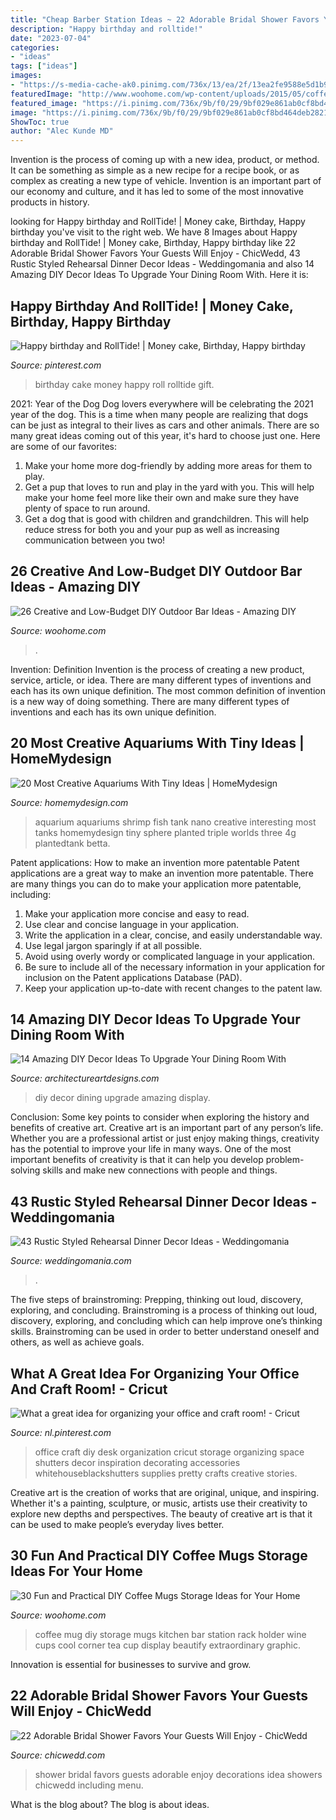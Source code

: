 ```yaml
---
title: "Cheap Barber Station Ideas ~ 22 Adorable Bridal Shower Favors Your Guests Will Enjoy"
description: "Happy birthday and rolltide!"
date: "2023-07-04"
categories:
- "ideas"
tags: ["ideas"]
images:
- "https://s-media-cache-ak0.pinimg.com/736x/13/ea/2f/13ea2fe9588e5d1b94a49f0ce6080391.jpg"
featuredImage: "http://www.woohome.com/wp-content/uploads/2015/05/coffee-mug-storage-ideas-woohome-14.jpg"
featured_image: "https://i.pinimg.com/736x/9b/f0/29/9bf029e861ab0cf8bd464deb2821f0ff.jpg"
image: "https://i.pinimg.com/736x/9b/f0/29/9bf029e861ab0cf8bd464deb2821f0ff.jpg"
ShowToc: true
author: "Alec Kunde MD"
---
```



Invention is the process of coming up with a new idea, product, or method. It can be something as simple as a new recipe for a recipe book, or as complex as creating a new type of vehicle. Invention is an important part of our economy and culture, and it has led to some of the most innovative products in history.

	

		
looking for Happy birthday and RollTide! | Money cake, Birthday, Happy birthday you've visit to the right web. We have 8 Images about Happy birthday and RollTide! | Money cake, Birthday, Happy birthday like 22 Adorable Bridal Shower Favors Your Guests Will Enjoy - ChicWedd, 43 Rustic Styled Rehearsal Dinner Decor Ideas - Weddingomania and also 14 Amazing DIY Decor Ideas To Upgrade Your Dining Room With. Here it is:
		
    
## Happy Birthday And RollTide! | Money Cake, Birthday, Happy Birthday

<img loading=lazy src="https://i.pinimg.com/736x/9b/f0/29/9bf029e861ab0cf8bd464deb2821f0ff.jpg" onerror="this.onerror=null;this.src='https://tse4.mm.bing.net/th?id=OIP.ByHWQ-SQixXCzj564vYm1wHaMi&amp;pid=15.1';" alt="Happy birthday and RollTide! | Money cake, Birthday, Happy birthday">

_Source: pinterest.com_

>birthday cake money happy roll rolltide gift. 

	

2021: Year of the Dog
Dog lovers everywhere will be celebrating the 2021 year of the dog. This is a time when many people are realizing that dogs can be just as integral to their lives as cars and other animals. There are so many great ideas coming out of this year, it's hard to choose just one. Here are some of our favorites: 
1) Make your home more dog-friendly by adding more areas for them to play.
2) Get a pup that loves to run and play in the yard with you. This will help make your home feel more like their own and make sure they have plenty of space to run around. 
3) Get a dog that is good with children and grandchildren. This will help reduce stress for both you and your pup as well as increasing communication between you two!

    
## 26 Creative And Low-Budget DIY Outdoor Bar Ideas - Amazing DIY

<img loading=lazy src="https://www.woohome.com/wp-content/uploads/2014/05/DIY-Outdoor-Bar-Station-20.jpg" onerror="this.onerror=null;this.src='https://tse3.mm.bing.net/th?id=OIP.8QIUcUoT9jsexp1TH__UegHaLH&amp;pid=15.1';" alt="26 Creative and Low-Budget DIY Outdoor Bar Ideas - Amazing DIY">

_Source: woohome.com_

>. 

	

Invention: Definition
Invention is the process of creating a new product, service, article, or idea. There are many different types of inventions and each has its own unique definition. The most common definition of invention is a new way of doing something. There are many different types of inventions and each has its own unique definition.

    
## 20 Most Creative Aquariums With Tiny Ideas | HomeMydesign

<img loading=lazy src="http://homemydesign.com/wp-content/uploads/2015/10/interesting-shrimp-aquarium.jpg" onerror="this.onerror=null;this.src='https://tse3.mm.bing.net/th?id=OIP.bpXkdjUS1aumoiVuwvoShwHaLG&amp;pid=15.1';" alt="20 Most Creative Aquariums With Tiny Ideas | HomeMydesign">

_Source: homemydesign.com_

>aquarium aquariums shrimp fish tank nano creative interesting most tanks homemydesign tiny sphere planted triple worlds three 4g plantedtank betta. 

	

Patent applications: How to make an invention more patentable
Patent applications are a great way to make an invention more patentable. There are many things you can do to make your application more patentable, including: 
1. Make your application more concise and easy to read.
2. Use clear and concise language in your application. 
3. Write the application in a clear, concise, and easily understandable way. 
4. Use legal jargon sparingly if at all possible. 
5. Avoid using overly wordy or complicated language in your application. 
6. Be sure to include all of the necessary information in your application for inclusion on the Patent applications Database (PAD). 
7. Keep your application up-to-date with recent changes to the patent law.

    
## 14 Amazing DIY Decor Ideas To Upgrade Your Dining Room With

<img loading=lazy src="https://www.architectureartdesigns.com/wp-content/uploads/2016/09/14-Amazing-DIY-Decor-Ideas-To-Upgrade-Your-Dining-Room-With-12.jpg" onerror="this.onerror=null;this.src='https://tse2.mm.bing.net/th?id=OIP.3M2dyneR9l8rqDKV0ltVWAHaFq&amp;pid=15.1';" alt="14 Amazing DIY Decor Ideas To Upgrade Your Dining Room With">

_Source: architectureartdesigns.com_

>diy decor dining upgrade amazing display. 

	

Conclusion: Some key points to consider when exploring the history and benefits of creative art.
Creative art is an important part of any person’s life. Whether you are a professional artist or just enjoy making things, creativity has the potential to improve your life in many ways. One of the most important benefits of creativity is that it can help you develop problem-solving skills and make new connections with people and things.

    
## 43 Rustic Styled Rehearsal Dinner Decor Ideas - Weddingomania

<img loading=lazy src="https://i.weddingomania.com/31-Rustic-Styled-Décor-Rehearsal-Dinner-Ideas3.jpg" onerror="this.onerror=null;this.src='https://tse4.mm.bing.net/th?id=OIP.nDbs8ae_X5NJ8X2fYV8yaQAAAA&amp;pid=15.1';" alt="43 Rustic Styled Rehearsal Dinner Decor Ideas - Weddingomania">

_Source: weddingomania.com_

>. 

	

The five steps of brainstroming: Prepping, thinking out loud, discovery, exploring, and concluding.
Brainstroming is a process of thinking out loud, discovery, exploring, and concluding which can help improve one’s thinking skills. Brainstroming can be used in order to better understand oneself and others, as well as achieve goals.

    
## What A Great Idea For Organizing Your Office And Craft Room! - Cricut

<img loading=lazy src="https://s-media-cache-ak0.pinimg.com/736x/13/ea/2f/13ea2fe9588e5d1b94a49f0ce6080391.jpg" onerror="this.onerror=null;this.src='https://tse1.mm.bing.net/th?id=OIP.0gNSFpf_L36UmkCb4n1I6AHaLH&amp;pid=15.1';" alt="What a great idea for organizing your office and craft room! - Cricut">

_Source: nl.pinterest.com_

>office craft diy desk organization cricut storage organizing space shutters decor inspiration decorating accessories whitehouseblackshutters supplies pretty crafts creative stories. 

	

Creative art is the creation of works that are original, unique, and inspiring. Whether it's a painting, sculpture, or music, artists use their creativity to explore new depths and perspectives. The beauty of creative art is that it can be used to make people’s everyday lives better.

    
## 30 Fun And Practical DIY Coffee Mugs Storage Ideas For Your Home

<img loading=lazy src="http://www.woohome.com/wp-content/uploads/2015/05/coffee-mug-storage-ideas-woohome-14.jpg" onerror="this.onerror=null;this.src='https://tse2.mm.bing.net/th?id=OIP.cbk5t7qO7J-GtWT9WQrTQAHaJ4&amp;pid=15.1';" alt="30 Fun and Practical DIY Coffee Mugs Storage Ideas for Your Home">

_Source: woohome.com_

>coffee mug diy storage mugs kitchen bar station rack holder wine cups cool corner tea cup display beautify extraordinary graphic. 

	

Innovation is essential for businesses to survive and grow.

    
## 22 Adorable Bridal Shower Favors Your Guests Will Enjoy - ChicWedd

<img loading=lazy src="http://chicwedd.com/wp-content/uploads/2019/11/Adorable-Bridal-Shower-Favors-Your-Guests-Will-Enjoy-1371758144239605912.jpg" onerror="this.onerror=null;this.src='https://tse2.mm.bing.net/th?id=OIP.vE2I59t6b9n4yHLs7zN58QHaNK&amp;pid=15.1';" alt="22 Adorable Bridal Shower Favors Your Guests Will Enjoy - ChicWedd">

_Source: chicwedd.com_

>shower bridal favors guests adorable enjoy decorations idea showers chicwedd including menu. 

	

What is the blog about?
The blog is about ideas.


